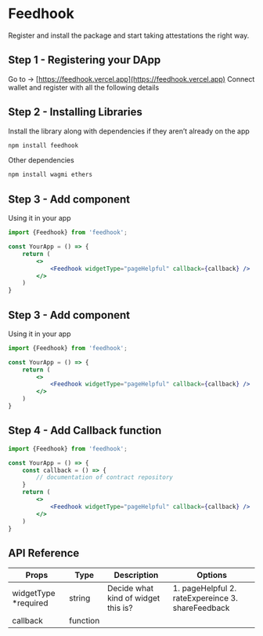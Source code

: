 # Feedhook
Register and install the package and start taking attestations the right way.

## Step 1 - Registering your DApp
Go to → [https://feedhook.vercel.app](https://feedhook.vercel.app)
Connect wallet and register with all the following details

## Step 2 - Installing Libraries
Install the library along with dependencies if they aren’t already on the app

```jsx
npm install feedhook
```

Other dependencies

```jsx
npm install wagmi ethers
```

## Step 3 - Add component
Using it in your app

```jsx
import {Feedhook} from 'feedhook';

const YourApp = () => {
	return (
		<>
			<Feedhook widgetType="pageHelpful" callback={callback} />
		</>
	)
}
```

## Step 3 - Add component

Using it in your app

```jsx
import {Feedhook} from 'feedhook';

const YourApp = () => {
	return (
		<>
			<Feedhook widgetType="pageHelpful" callback={callback} />
		</>
	)
}
```
## Step 4 - Add Callback function

```jsx
import {Feedhook} from 'feedhook';

const YourApp = () => {
	const callback = () => {
		// documentation of contract repository
	}
	return (
		<>
			<Feedhook widgetType="pageHelpful" callback={callback} />
		</>
	)
}
```
## API Reference
| Props | Type | Description | Options |
| --- | --- | --- | --- |
| widgetType *required | string | Decide what kind of widget this is? | 1. pageHelpful 2. rateExpereince 3. shareFeedback |
| callback | function |  |  |